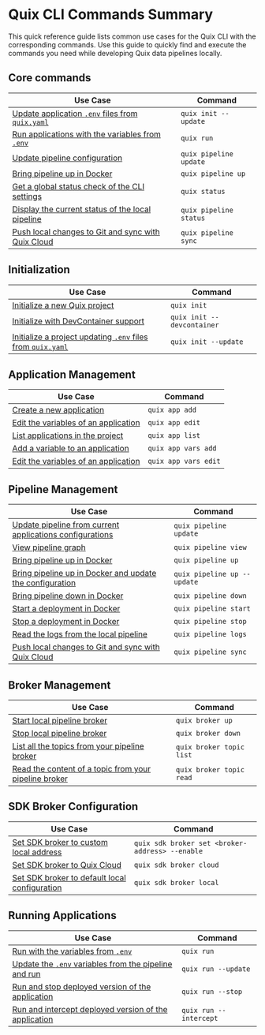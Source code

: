 # Quix CLI Commands Summary

This quick reference guide lists common use cases for the Quix CLI with the corresponding commands. Use this guide to quickly find and execute the commands you need while developing Quix data pipelines locally.

## Core commands

| Use Case                                                                           | Command                |
| ---------------------------------------------------------------------------------- | ---------------------- |
| [Update application `.env` files from `quix.yaml`](./Reference/init.md)            | `quix init --update`   |
| [Run applications with the variables from `.env`](./Reference/run.md)              | `quix run`             |
| [Update pipeline configuration](./Reference/pipeline/update.md)                    | `quix pipeline update` |
| [Bring pipeline up in Docker](./Reference/pipeline/up.md)                          | `quix pipeline up`     |
| [Get a global status check of the CLI settings](./Reference/status.md)             | `quix status`          |
| [Display the current status of the local pipeline](./Reference/pipeline/status.md) | `quix pipeline status` |
| [Push local changes to Git and sync with Quix Cloud](./Reference/pipeline/sync.md) | `quix pipeline sync`   |

## Initialization

| Use Case                                                                           | Command                    |
| ---------------------------------------------------------------------------------- | -------------------------- |
| [Initialize a new Quix project](./Reference/init.md)                               | `quix init`                |
| [Initialize with DevContainer support](./Reference/init.md)                        | `quix init --devcontainer` |
| [Initialize a project updating `.env` files from `quix.yaml`](./Reference/init.md) | `quix init --update`       |

## Application Management

| Use Case                                                                   | Command              |
| -------------------------------------------------------------------------- | -------------------- |
| [Create a new application](./Reference/apps/create.md)                     | `quix app add`       |
| [Edit the variables of an application](./Reference/apps/edit.md)           | `quix app edit`      |
| [List applications in the project](./Reference/apps/list.md)               | `quix app list`      |
| [Add a variable to an application](./Reference/apps/variables/create.md)   | `quix app vars add`  |
| [Edit the variables of an application](./Reference/apps/variables/edit.md) | `quix app vars edit` |

## Pipeline Management

| Use Case                                                                                   | Command                     |
| ------------------------------------------------------------------------------------------ | --------------------------- |
| [Update pipeline from current applications configurations](./Reference/pipeline/update.md) | `quix pipeline update`      |
| [View pipeline graph](./Reference/pipeline/view.md)                                        | `quix pipeline view`        |
| [Bring pipeline up in Docker](./Reference/pipeline/up.md)                                  | `quix pipeline up`          |
| [Bring pipeline up in Docker and update the configuration](./Reference/pipeline/up.md)     | `quix pipeline up --update` |
| [Bring pipeline down in Docker](./Reference/pipeline/down.md)                              | `quix pipeline down`        |
| [Start a deployment in Docker](./Reference/pipeline/start.md)                              | `quix pipeline start`       |
| [Stop a deployment in Docker](./Reference/pipeline/stop.md)                                | `quix pipeline stop`        |
| [Read the logs from the local pipeline](./Reference/pipeline/logs.md)                      | `quix pipeline logs`        |
| [Push local changes to Git and sync with Quix Cloud](./Reference/pipeline/sync.md)         | `quix pipeline sync`        |

## Broker Management

| Use Case                                                                                   | Command                  |
| ------------------------------------------------------------------------------------------ | ------------------------ |
| [Start local pipeline broker](./Reference/broker/up.md)                                    | `quix broker up`         |
| [Stop local pipeline broker](./Reference/broker/down.md)                                   | `quix broker down`       |
| [List all the topics from your pipeline broker](./Reference/broker/topics/list.md)         | `quix broker topic list` |
| [Read the content of a topic from your pipeline broker](./Reference/broker/topics/read.md) | `quix broker topic read` |

## SDK Broker Configuration

| Use Case                                                                         | Command                                         |
| -------------------------------------------------------------------------------- | ----------------------------------------------- |
| [Set SDK broker to custom local address](./Reference/sdk/broker/set.md)          | `quix sdk broker set <broker-address> --enable` |
| [Set SDK broker to Quix Cloud](./Reference/sdk/broker/cloud.md)                  | `quix sdk broker cloud`                         |
| [Set SDK broker to default local configuration](./Reference/sdk/broker/local.md) | `quix sdk broker local`                         |

## Running Applications

| Use Case                                                                    | Command                |
| --------------------------------------------------------------------------- | ---------------------- |
| [Run with the variables from `.env`](./Reference/run.md)                    | `quix run`             |
| [Update the `.env` variables from the pipeline and run](./Reference/run.md) | `quix run --update`    |
| [Run and stop deployed version of the application](./Reference/run.md)      | `quix run --stop`      |
| [Run and intercept deployed version of the application](./Reference/run.md) | `quix run --intercept` |